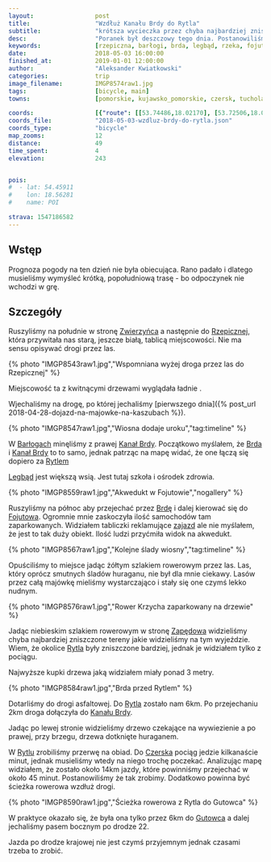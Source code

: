 ```yaml
---
layout:                 post
title:                  "Wzdłuż Kanału Brdy do Rytla"
subtitle:               "krótsza wycieczka przez chyba najbardziej zniszczone huraganem lasy"
desc:                   "Poranek był deszczowy tego dnia. Postanowiliśmy zaplanować krótszą trasę aby się nie nudzić. Oprócz standardowych lasów widzieliśmy efekty huraganu z poprzedniego roku i Kanał Brdy."
keywords:               [rzepiczna, barłogi, brda, legbąd, rzeka, fojutowo, huragan 2017, rytel]
date:                   2018-05-03 16:00:00
finished_at:            2019-01-01 12:00:00
author:                 "Aleksander Kwiatkowski"
categories:             trip
image_filename:         IMGP8574raw1.jpg
tags:                   [bicycle, main]
towns:                  [pomorskie, kujawsko_pomorskie, czersk, tuchola]

coords:                 [{"route": [[53.74486,18.02170], [53.72506,18.04547], [53.71496,18.00934], [53.71038,17.94076], [53.71968,17.94488], [53.72323,17.92917], [53.72146,17.90231], [53.72197,17.87124], [53.71084,17.87278], [53.71821,17.83579], [53.73766,17.81802], [53.75161,17.77365], [53.76552,17.83279], [53.79062,17.94806], [53.78748,17.99037]], "type": "bicycle"}]
coords_file:            "2018-05-03-wzdluz-brdy-do-rytla.json"
coords_type:            "bicycle"
map_zooms:              12
distance:               49
time_spent:             4
elevation:              243


pois:
#  - lat: 54.45911
#    lon: 18.56281
#    name: POI

strava: 1547186582
---
```


[wiki-legbad]: https://pl.wikipedia.org/wiki/Legb%C4%85d
[wiki-kanal-brdy]: https://pl.wikipedia.org/wiki/Wielki_Kana%C5%82_Brdy
[wiki-zwierzyniec]: https://pl.wikipedia.org/wiki/Zwierzyniec_(powiat_tucholski)
[wiki-rzepiczna]: https://pl.wikipedia.org/wiki/Rzepiczna
[wiki-barlogi]: https://pl.wikipedia.org/wiki/Bar%C5%82ogi_(kolonia_w_wojew%C3%B3dztwie_kujawsko-pomorskim)
[wiki-kanal-brda]: https://pl.wikipedia.org/wiki/Wielki_Kana%C5%82_Brdy
[wiki-brda]: https://pl.wikipedia.org/wiki/Brda
[wiki-rytel]: https://pl.wikipedia.org/wiki/Rytel
[wiki-fojutowo]: https://pl.wikipedia.org/wiki/Fojutowo
[wiki-zapedowo]: https://pl.wikipedia.org/wiki/Zap%C4%99dowo
[wiki-czersk]: https://pl.wikipedia.org/wiki/Czersk
[wiki-gutowiec]: https://pl.wikipedia.org/wiki/Gutowiec

[zajazd-fojutowo]: http://www.zajazd-fojutowo.pl/


## Wstęp

Prognoza pogody na ten dzień nie była obiecująca. Rano padało i dlatego musieliśmy
wymyśleć krótką, popołudniową trasę - bo odpoczynek nie wchodzi w grę.

## Szczegóły

Ruszyliśmy na południe w stronę [Zwierzyńca][wiki-zwierzyniec] a
następnie do [Rzepicznej][wiki-rzepiczna], która przywitała nas
starą, jeszcze białą, tablicą miejscowości.
Nie ma sensu opisywać drogi przez las.

{% photo "IMGP8543raw1.jpg","Wspomniana wyżej droga przez las do Rzepicznej" %}

Miejscowość ta z kwitnącymi drzewami wyglądała ładnie .

Wjechaliśmy na drogę, po której jechaliśmy
[pierwszego dnia]({% post_url 2018-04-28-dojazd-na-majowke-na-kaszubach %}).

{% photo "IMGP8547raw1.jpg","Wiosna dodaje uroku","tag:timeline" %}

W [Barłogach][wiki-barlogi] minęliśmy z prawej [Kanał Brdy][wiki-kanal-brda].
Początkowo myślałem, że [Brda][wiki-brda] i [Kanał Brdy][wiki-kanal-brdy]
to to samo, jednak patrząc na mapę widać, że one łączą się
dopiero za [Rytlem][wiki-rytel]

[Legbąd][wiki-legbad] jest większą wsią. Jest tutaj szkoła i ośrodek zdrowia.

{% photo "IMGP8559raw1.jpg","Akwedukt w Fojutowie","nogallery" %}

Ruszyliśmy na północ aby przejechać przez [Brdę][wiki-brda] i
dalej kierować się do [Fojutowa][wiki-fojutowo].
Ogromnie mnie zaskoczyła ilość samochodów tam zaparkowanych.
Widziałem tabliczki reklamujące [zajazd][zajazd-fojutowo] ale nie myślałem,
że jest to tak duży obiekt.
Ilość ludzi przyćmiła widok na akwedukt.

{% photo "IMGP8567raw1.jpg","Kolejne ślady wiosny","tag:timeline" %}

Opuściliśmy to miejsce jadąc żółtym szlakiem rowerowym przez las.
Las, który oprócz smutnych śladów huraganu, nie był dla mnie ciekawy.
Lasów przez całą majówkę mieliśmy wystarczająco i stały się one czymś
lekko nudnym.

{% photo "IMGP8576raw1.jpg","Rower Krzycha zaparkowany na drzewie" %}

Jadąc niebieskim szlakiem rowerowym w stronę [Zapędowa][wiki-zapedowo]
widzieliśmy chyba najbardziej zniszczone tereny jakie widzieliśmy
na tym wyjeździe. Wiem, że okolice [Rytla][wiki-rytel] były zniszczone
bardziej, jednak je widziałem tylko z pociągu.

Najwyższe kupki drzewa jaką widziałem miały ponad 3 metry.

{% photo "IMGP8584raw1.jpg","Brda przed Rytlem" %}

Dotarliśmy do drogi asfaltowej. Do [Rytla][wiki-rytel] zostało nam
6km. Po przejechaniu 2km droga dołączyła do
[Kanału Brdy][wiki-kanal-brdy].

Jadąc po lewej stronie widzieliśmy drzewo czekające na wywiezienie a po
prawej, przy brzegu, drzewa dotknięte huraganem.

W [Rytlu][wiki-rytel] zrobiliśmy przerwę na obiad. Do [Czerska][wiki-czersk]
pociąg jedzie kilkanaście minut, jednak musieliśmy wtedy na niego
trochę poczekać. Analizując mapę widziałem, że zostało około 14km jazdy,
które powinniśmy przejechać w około 45 minut. Postanowiliśmy że
tak zrobimy. Dodatkowo powinna być ścieżka rowerowa wzdłuż drogi.

{% photo "IMGP8590raw1.jpg","Ścieżka rowerowa z Rytla do Gutowca" %}

W praktyce okazało się, że była ona tylko przez 6km do [Gutowca][wiki-gutowiec]
a dalej jechaliśmy pasem bocznym po drodze 22.

Jazda po drodze krajowej nie jest czymś przyjemnym jednak czasami trzeba
to zrobić.

